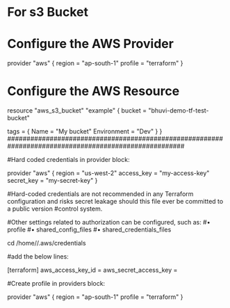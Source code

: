 

# For s3 Bucket
# Configure the AWS Provider
provider "aws" {
  region  = "ap-south-1"
  profile = "terraform"
}
# Configure the AWS Resource
resource "aws_s3_bucket" "example" {
  bucket = "bhuvi-demo-tf-test-bucket"

  tags = {
    Name        = "My bucket"
    Environment = "Dev"
  }
}
######################################################################################################

#Hard coded credentials in provider block:

provider "aws" {
  region     = "us-west-2"
  access_key = "my-access-key"
  secret_key = "my-secret-key"
}


#Hard-coded credentials are not recommended in any Terraform configuration and risks secret leakage should this file ever be committed to a public version #control system.


#Other settings related to authorization can be configured, such as:
    #• profile
    #• shared_config_files
    #• shared_credentials_files

cd /home/<user-name>/.aws/credentials

#add the below lines:

[terraform]
aws_access_key_id = <access>
aws_secret_access_key = <secret>

#Create profile in providers block:

provider "aws" {
   region     = "ap-south-1"
  profile     = "terraform"
}
